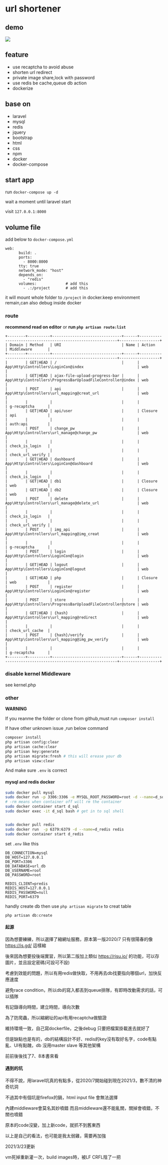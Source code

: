 # url shortener
## demo
[![](http://img.youtube.com/vi/AR_jjRIQ4NQ/0.jpg)](http://www.youtube.com/watch?v=AR_jjRIQ4NQ "")
## feature
- use recaptcha to avoid abuse
- shorten url redirect
- private image share,lock with password
- use redis be cache,queue db action
- dockerize
## base on 
- laravel 
- mysql
- redis
- jquery
- bootstrap
- html 
- css
- npm
- docker
- docker-compose
## start app
run `docker-compose up -d`

wait a moment until laravel start

visit `127.0.0.1:8000`

## volume file
add below to `docker-compose.yml`
```
web:
      build: .
      ports:
        - 8000:8000
      tty: true
      network_mode: "host"
      depends_on:
        - "redis"
      volumes:             # add this
        - .:/project       # add this
```
it will mount whole folder to `/project` in docker.keep environment remain,can also debug inside docker

### route
**recommend read on editor** or **run `php artisan route:list`**
```
+--------+----------+-------------------------------+------+------------------------------------------------------------+------------------+
| Domain | Method   | URI                           | Name | Action                                                     | Middleware       |
+--------+----------+-------------------------------+------+------------------------------------------------------------+------------------+
|        | GET|HEAD | /                             |      | App\Http\Controllers\LoginCon@index                        | web              |
|        | GET|HEAD | ajax-file-upload-progress-bar |      | App\Http\Controllers\ProgressBarUploadFileController@index | web              |
|        | POST     | api                           |      | App\Http\Controllers\url_mapping@creat_url                 | web              |
|        |          |                               |      |                                                            | g-recaptcha      |
|        | GET|HEAD | api/user                      |      | Closure                                                    | api              |
|        |          |                               |      |                                                            | auth:api         |
|        | POST     | change_pw                     |      | App\Http\Controllers\url_manage@change_pw                  | web              |
|        |          |                               |      |                                                            | check_is_login   |
|        |          |                               |      |                                                            | check_url_verify |
|        | GET|HEAD | dashboard                     |      | App\Http\Controllers\LoginCon@dashboard                    | web              |
|        |          |                               |      |                                                            | check_is_login   |
|        | GET|HEAD | db1                           |      | Closure                                                    | web              |
|        | GET|HEAD | db2                           |      | Closure                                                    | web              |
|        | POST     | delete                        |      | App\Http\Controllers\url_manage@delete_url                 | web              |
|        |          |                               |      |                                                            | check_is_login   |
|        |          |                               |      |                                                            | check_url_verify |
|        | POST     | img_api                       |      | App\Http\Controllers\url_mapping@img_creat                 | web              |
|        |          |                               |      |                                                            | g-recaptcha      |
|        | POST     | login                         |      | App\Http\Controllers\LoginCon@login                        | web              |
|        | GET|HEAD | logout                        |      | App\Http\Controllers\LoginCon@logout                       | web              |
|        | GET|HEAD | php                           |      | Closure                                                    | web              |
|        | POST     | register                      |      | App\Http\Controllers\LoginCon@register                     | web              |
|        | POST     | store                         |      | App\Http\Controllers\ProgressBarUploadFileController@store | web              |
|        | GET|HEAD | {hash}                        |      | App\Http\Controllers\url_mapping@redirect                  | web              |
|        |          |                               |      |                                                            | check_url_cache  |
|        | POST     | {hash}/verify                 |      | App\Http\Controllers\url_mapping@img_pw_verify             | web              |
|        |          |                               |      |                                                            | g-recaptcha      |
+--------+----------+-------------------------------+------+------------------------------------------------------------+------------------+

```
### disable kernel Middleware
see kernel.php
### other 

**WARNING**

If you reanme the folder or clone from github,must run `composer install `

If have other unknown issue ,run below command

```sh
composer install
php artisan config:clear
php artisan cache:clear
php artisan key:generate
php artisan migrate:fresh # this will erease your db
php artisan view:clear

```

And make sure `.env` is correct 

#### mysql and redis docker 

```sh
sudo docker pull mysql
sudo docker run -p 3306:3306 -e MYSQL_ROOT_PASSWORD=root -d --name=d_sql mysql
# -rm means when container off will rm the container
sudo docker container start d_sql
sudo docker exec -it d_sql bash # get in to sql shell 


sudo docker pull redis
sudo docker run  -p 6379:6379 -d --name=d_redis redis
sudo docker container start d_redis
```
set `.env` like this
```
DB_CONNECTION=mysql
DB_HOST=127.0.0.1
DB_PORT=3306
DB_DATABASE=url_db
DB_USERNAME=root
DB_PASSWORD=root

REDIS_CLIENT=predis
REDIS_HOST=127.0.0.1
REDIS_PASSWORD=null
REDIS_PORT=6379
```
handly create db then use `php artisan migrate` to creat table
```
php artisan db:create
```

#### 起源

因為想要練練，所以選擇了縮網址服務，原本第一版2020/7 只有很陽春的像 https://is.gd/ 這樣縮

後來因為想要投後端實習，所以第二版加上類似 https://risu.io/ 的功能，可以存圖片，並且設定密碼(可設可不設)

考慮到效能的問題，所以有用redis做快取，不用再去db找要指向哪個url，加快反應速度

避免race condition，所以db的寫入都丟到queue排隊，有即時改動需求的話，可以插隊

有記錄導向時間，建立時間，導向次數

為了防爬蟲，所以縮網址的api有用recaptcha做驗證

維持環境一致，自己寫dockerfile，之後debug 只要把檔案掛載進去就好了

但是缺點也是有的，db的結構設計不好、redis的key沒有取好名字，code有點亂、UI有點醜，db 沒用master slave 等其他架構

前前後後找了7、8本書來看
#### 遇到的坑

不得不說，用laravel坑真的有點多，從2020/7開始碰到現在2021/3，數不清的神奇坑洞

不過其中有個坑是firefox的鍋，html input file 會無法選擇

內建middleware會莫名其妙噴錯 而且middleware還不能亂關，關掉會噴錯，不關也噴錯

原本的code沒變，加上新code，就抓不到舊東西

以上是自己的看法，也可能是我太弱雞，需要再加強

2021/3/23更新

vm死掉重新灌一次，build images時，被LF CRFL陰了一把


